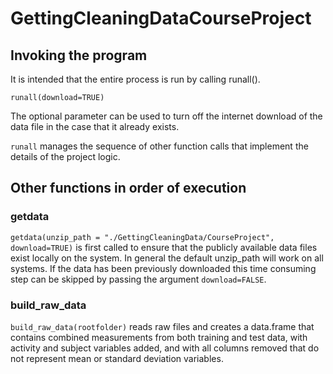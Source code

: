 # GettingCleaningDataCourseProject

## Invoking the program
It is intended that the entire process is run by calling runall(). 

`runall(download=TRUE)`

The optional parameter can be used to turn off the internet download of the data file in the case that it already exists.  

`runall` manages the sequence of other function calls that implement the details of the project logic. 

## Other functions in order of execution
### getdata
`getdata(unzip_path = "./GettingCleaningData/CourseProject", download=TRUE)` is first called to ensure that the publicly available data files exist locally on the system.  In general the default unzip_path will work on all systems.  If the data has been previously downloaded this time consuming step can be skipped by passing the argument `download=FALSE`.  

### build_raw_data
`build_raw_data(rootfolder)` reads raw files and creates a data.frame that contains combined measurements from both training and test data, with activity and subject variables added, and with all columns removed that do not represent mean or standard deviation variables. 


